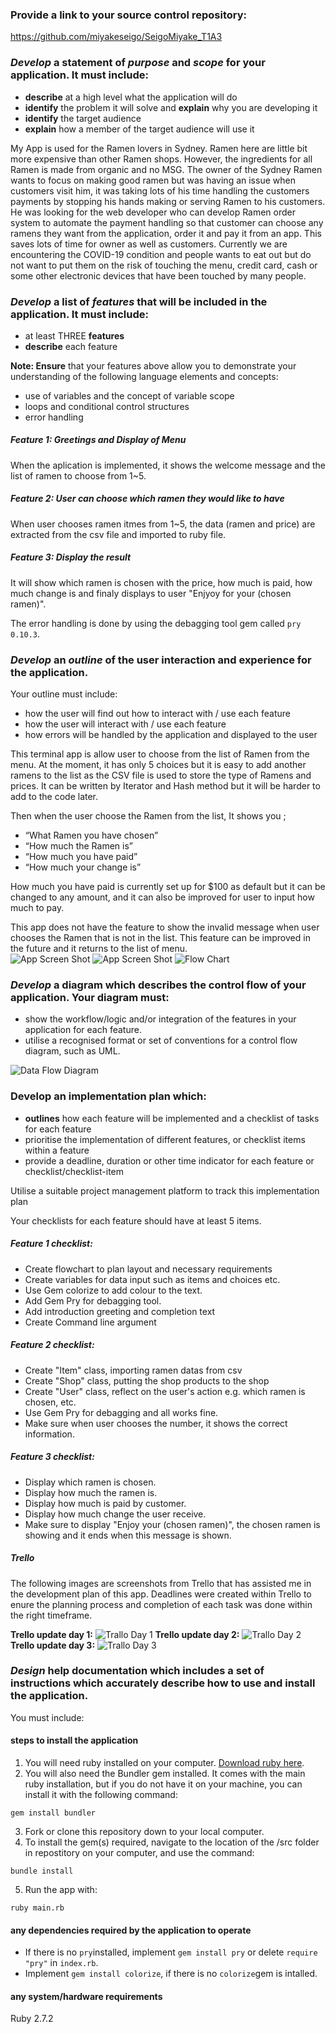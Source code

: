 ### Provide a link to your source control repository: 
https://github.com/miyakeseigo/SeigoMiyake_T1A3

### *Develop* a statement of *purpose* and *scope* for your application. It must include:
- **describe** at a high level what the application will do
- **identify** the problem it will solve and **explain** why you are developing it
- **identify** the target audience
- **explain** how a member of the target audience will use it

My App is used for the Ramen lovers in Sydney. Ramen here are little bit more expensive than other Ramen shops. However, the ingredients for all Ramen is made from organic and no MSG. The owner of the Sydney Ramen wants to focus on making good ramen but was having an issue when customers visit him,  it was taking lots of his time handling the customers payments by stopping his hands making or serving Ramen to his customers.<br>
He was looking for the web developer who can develop Ramen order system to automate the payment handling so that customer can choose any ramens they want from the application, order it and pay it from an app. This saves lots of time for owner as well as customers. Currently we are encountering the COVID-19 condition and people wants to eat out but do not want to put them on the risk of touching the menu, credit card, cash or some other electronic devices that have been touched by many people.  

### *Develop* a list of *features* that will be included in the application. It must include:
- at least THREE **features**
- **describe** each feature

**Note: Ensure** that your features above allow you to demonstrate your understanding of the following language elements and concepts:
- use of variables and the concept of variable scope
- loops and conditional control structures
- error handling

##### Feature 1: Greetings and Display of Menu
When the aplication is implemented, it shows the welcome message and the list of ramen to choose from 1~5. 
##### Feature 2: User can choose which ramen they would like to have
When user chooses ramen itmes from 1~5, the data (ramen and price) are extracted from the csv file and imported to ruby file.
##### Feature 3: Display the result
It will show which ramen is chosen with the price, how much is paid, how much change is and finaly displays to user "Enjyoy for your (chosen ramen)".

The error handling is done by using the debagging tool gem called ```pry 0.10.3```.  
 
### *Develop* an *outline* of the user interaction and experience for the application.
Your outline must include:
- how the user will find out how to interact with / use each feature
- how the user will interact with / use each feature
- how errors will be handled by the application and displayed to the user

This terminal app is allow user to choose from the list of Ramen from the menu. At the moment, it has only 5 choices but it is easy to add another ramens to the list as the CSV file is used to store the type of Ramens and prices. It can be written by Iterator and Hash method but it will be harder to add to the code later.<br>

Then when the user choose the Ramen from the list, It shows you ;
- “What Ramen you have chosen”
- “How much the Ramen is”
- “How much you have paid”
- “How much your change is”<br>

How much you have paid is currently set up for $100 as default but it can be changed to any amount, and it can also be improved for user to input how much to pay.<br>

This app does not have the feature to show the invalid message when user chooses the Ramen that is not in the list. This feature can be improved in the future and it returns to the list of menu. <br>
![App Screen Shot](./docs/ramen1.png)
![App Screen Shot](./docs/ramen2.png)
![Flow Chart](./docs/flowchart.png)

### *Develop* a diagram which describes the control flow of your application. Your diagram must:
- show the workflow/logic and/or integration of the features in your application for each feature.
- utilise a recognised format or set of conventions for a control flow diagram, such as UML.

![Data Flow Diagram](./docs/dataflowdiagram.png)

### Develop an implementation plan which:
- **outlines** how each feature will be implemented and a checklist of tasks for each feature
- prioritise the implementation of different features, or checklist items within a feature
- provide a deadline, duration or other time indicator for each feature or checklist/checklist-item

Utilise a suitable project management platform to track this implementation plan

Your checklists for each feature should have at least 5 items.

##### Feature 1 checklist:
- Create flowchart to plan layout and necessary requirements
- Create variables for data input such as items and choices etc.
- Use Gem colorize to add colour to the text.
- Add Gem Pry for debagging tool.
- Add introduction greeting and completion text
- Create Command line argument

##### Feature 2 checklist:
- Create "Item" class, importing ramen datas from csv
- Create "Shop" class, putting the shop products to the shop
- Create "User" class, reflect on the user's action e.g. which ramen is chosen, etc.
- Use Gem Pry for debagging and all works fine.
- Make sure when user chooses the number, it shows the correct information.

##### Feature 3 checklist:
- Display which ramen is chosen.
- Display how much the ramen is.
- Display how much is paid by customer.
- Display how much change the user receive.
- Make sure to display "Enjoy your (chosen ramen)", the chosen ramen is showing and it ends when this message is shown.


##### Trello
The following images are screenshots from Trello that has assisted me in the development plan of this app. Deadlines were created within Trello to enure the planning process and completion of each task was done within the right timeframe.

**Trello update day 1:**
![Trallo Day 1](./docs/trello1.png)
**Trello update day 2:**
![Trallo Day 2](./docs/trello2.png)
**Trello update day 3:**
![Trallo Day 3](./docs/trello3.png)

### *Design* help documentation which includes a set of instructions which accurately describe how to use and install the application.

You must include:
#### steps to install the application
1. You will need ruby installed on your computer. [Download ruby here](https://www.ruby-lang.org/en/).
2. You will also need the Bundler gem installed. It comes with the main ruby installation, but if you do not have it on your machine, you can install it with the following command:

```gem install bundler```

3. Fork or clone this repository down to your local computer.
4. To install the gem(s) required, navigate to the location of the /src folder in repostitory on your computer, and use the command:

```bundle install```

5. Run the app with:

```ruby main.rb```

#### any dependencies required by the application to operate
- If there is no ```pry```installed, implement ```gem install pry``` or delete ```require "pry"``` in ```index.rb```.
- Implement ```gem install colorize```, if there is no ```colorize```gem is intalled.


#### any system/hardware requirements
Ruby 2.7.2
